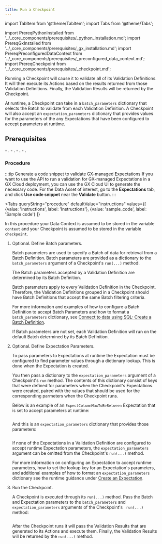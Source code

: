 ```yaml
---
title: Run a Checkpoint
---
```

import TabItem from '@theme/TabItem';
import Tabs from '@theme/Tabs';

import PrereqPythonInstalled from '../_core_components/prerequisites/_python_installation.md';
import PrereqGxInstalled from '../_core_components/prerequisites/_gx_installation.md';
import PrereqPreconfiguredDataContext from '../_core_components/prerequisites/_preconfigured_data_context.md';
import PrereqCheckpoint from '../_core_components/prerequisites/_checkpoint.md';

Running a Checkpoint will cause it to validate all of its Validation Definitions.  It will then execute its Actions based on the results returned from those Validation Definitions.  Finally, the Validation Results will be returned by the Checkpoint.

At runtime, a Checkpoint can take in a `batch_parameters` dictionary that selects the Batch to validate from each Validation Definition.  A Checkpoint will also accept an `expectation_parameters` dictionary that provides values for the parameters of the any Expectations that have been configured to accept parameters at runtime.

<h2>Prerequisites</h2>
- <PrereqPythonInstalled/>.
- <PrereqGxInstalled/>.
- <PrereqPreconfiguredDataContext/>.
- <PrereqCheckpoint/>.

### Procedure

:::tip Generate a code snippet to validate GX-managed Expectations
If you want to use the API to run a validation for GX-managed Expectations in a GX Cloud deployment, you can use the GX Cloud UI to generate the necessary code. For the Data Asset of interest, go to the **Expectations** tab, and click **Use code snippet** near the **Validate** button.
:::

<Tabs 
   queryString="procedure"
   defaultValue="instructions"
   values={[
      {value: 'instructions', label: 'Instructions'},
      {value: 'sample_code', label: 'Sample code'}
   ]}
>

<TabItem value="instructions" label="Instructions">

In this procedure your Data Context is assumed to be stored in the variable `context` and your Checkpoint is assumed to be stored in the variable `checkpoint`.

1. Optional. Define Batch parameters.

   Batch parameters are used to specify a Batch of data for retrieval from a Batch Definition.  Batch parameters are provided as a dictionary to the `batch_parameters` argument of a Checkpoint's `run(...)` method.

   The Batch parameters accepted by a Validation Definition are determined by its Batch Definition.

   Batch parameters apply to every Validation Definition in the Checkpoint.  Therefore, the Validation Definitions grouped in a Checkpoint should have Batch Definitions that accept the same Batch filtering criteria.
   
   For more information and examples of how to configure a Batch Definition to accept Batch Parameters and how to format a `batch_parameters` dictionary, see [Connect to data using SQL: Create a Batch Definition](/core/connect_to_data/sql_data/sql_data.md?batch_definition=partitioned#create-a-batch-definition).

   If Batch parameters are not set, each Validation Definition will run on the default Batch determined by its Batch Definition.

2. Optional. Define Expectation Parameters.

   To pass parameters to Expectations at runtime the Expectation must be configured to find parameter values through a dictionary lookup.  This is done when the Expectation is created.

   You then pass a dictionary to the `expectation_parameters` argument of a Checkpoint's `run` method.  The contents of this dictionary consist of keys that were defined for parameters when the Checkpoint's Expectations were created, paired with the values that should be used for the corresponding parmeters when the Checkpoint runs.

   Below is an example of an `ExpectColumnMaxToBeBetween` Expectation that is set to accept parameters at runtime:

   ```python title="Python" name="docs/docusaurus/docs/core/trigger_actions_based_on_results/_examples/run_a_checkpoint.py - example Expectation"
   ```
   
   And this is an `expectation_parameters` dictionary that provides those parameters:
   
   ```python title="Python" name="docs/docusaurus/docs/core/trigger_actions_based_on_results/_examples/run_a_checkpoint.py - define Expectation Parameters"
   ```

   If none of the Expectations in a Validation Definition are configured to accept runtime Expectation parameters, the `expectation_parameters` argument can be omitted from the Checkpoint's `run(...)` method.
   
   For more information on configuring an Expectation to accept runtime parameters, how to set the lookup key for an Expectation's parameters, and additional examples of how to format an `expectation_parameters` dictionary see the runtime guidance under [Create an Expectation](/core/define_expectations/create_an_expectation.md).

3. Run the Checkpoint.

   A Checkpoint is executed through its `run(...)` method.  Pass the Batch and Expectation parameters to the `batch_parameters` and `expectation_parameters` arguments of the Checkpoint's ` run(...)` method:

   ```python title="Python" name="docs/docusaurus/docs/core/trigger_actions_based_on_results/_examples/run_a_checkpoint.py - run a Checkpoint"
   ```
   
   After the Checkpoint runs it will pass the Validation Results that are generated to its Actions and execute them.  Finally, the Validation Results will be returned by the `run(...)` method. 

</TabItem>

<TabItem value="sample_code" label="Sample code">

```python title="Python" name="docs/docusaurus/docs/core/trigger_actions_based_on_results/_examples/run_a_checkpoint.py - full code example"
```

</TabItem>

</Tabs>